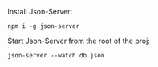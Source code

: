 Install Json-Server:

```
npm i -g json-server
```

Start Json-Server from the root of the proj:

```
json-server --watch db.json
```
